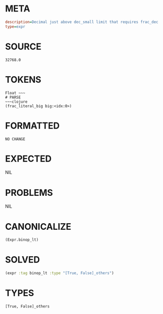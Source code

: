 # META
~~~ini
description=Decimal just above dec_small limit that requires frac_dec
type=expr
~~~
# SOURCE
~~~roc
32768.0
~~~
# TOKENS
~~~text
Float ~~~
# PARSE
~~~clojure
(frac_literal_big big:<idx:0>)
~~~
# FORMATTED
~~~roc
NO CHANGE
~~~
# EXPECTED
NIL
# PROBLEMS
NIL
# CANONICALIZE
~~~clojure
(Expr.binop_lt)
~~~
# SOLVED
~~~clojure
(expr :tag binop_lt :type "[True, False]_others")
~~~
# TYPES
~~~roc
[True, False]_others
~~~
